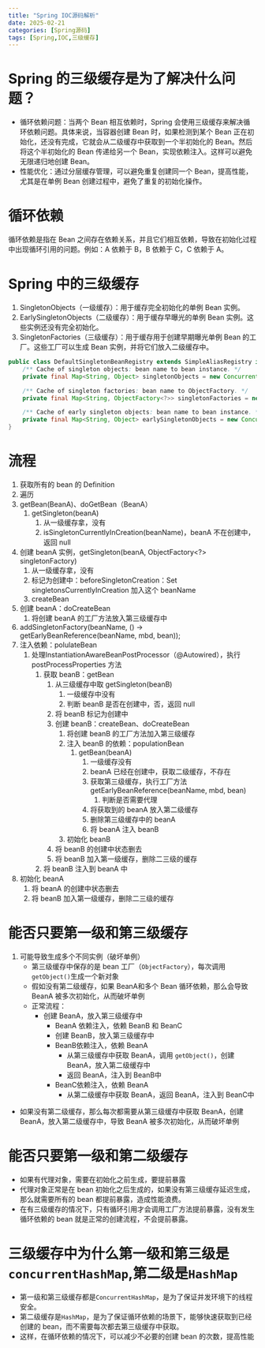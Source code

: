 ```yaml
---
title: "Spring IOC源码解析"
date: 2025-02-21
categories: [Spring源码]
tags: [Spring,IOC,三级缓存]
---
```


# Spring 的三级缓存是为了解决什么问题？
- 循环依赖问题：当两个 Bean 相互依赖时，Spring 会使用三级缓存来解决循环依赖问题。具体来说，当容器创建 Bean 时，如果检测到某个 Bean 正在初始化，还没有完成，它就会从二级缓存中获取到一个半初始化的 Bean。然后将这个半初始化的 Bean 传递给另一个 Bean，实现依赖注入。这样可以避免无限递归地创建 Bean。 
- 性能优化：通过分层缓存管理，可以避免重复创建同一个 Bean，提高性能，尤其是在单例 Bean 创建过程中，避免了重复的初始化操作。

# 循环依赖
循环依赖是指在 Bean 之间存在依赖关系，并且它们相互依赖，导致在初始化过程中出现循环引用的问题。例如：A 依赖于 B，B 依赖于 C，C 依赖于 A。

# Spring 中的三级缓存
1. SingletonObjects（一级缓存）：用于缓存完全初始化的单例 Bean 实例。
2. EarlySingletonObjects（二级缓存）：用于缓存早曝光的单例 Bean 实例。这些实例还没有完全初始化。
3. SingletonFactories（三级缓存）：用于缓存用于创建早期曝光单例 Bean 的工厂。这些工厂可以生成 Bean 实例，并将它们放入二级缓存中。

```java
public class DefaultSingletonBeanRegistry extends SimpleAliasRegistry implements SingletonBeanRegistry {
    /** Cache of singleton objects: bean name to bean instance. */
    private final Map<String, Object> singletonObjects = new ConcurrentHashMap<>(256);

    /** Cache of singleton factories: bean name to ObjectFactory. */
    private final Map<String, ObjectFactory<?>> singletonFactories = new HashMap<>(16);

    /** Cache of early singleton objects: bean name to bean instance. */
    private final Map<String, Object> earlySingletonObjects = new ConcurrentHashMap<>(16);
}
```

# 流程
1. 获取所有的 bean 的 Definition
2. 遍历
3. getBean(BeanA)、doGetBean（BeanA）
   1. getSingleton(beanA)
      1. 从一级缓存拿，没有
      2. isSingletonCurrentlyInCreation(beanName)，beanA 不在创建中，返回 null
4. 创建 beanA 实例，getSingleton(beanA, ObjectFactory<?> singletonFactory)
   1. 从一级缓存拿，没有
   2. 标记为创建中：beforeSingletonCreation：Set<String> singletonsCurrentlyInCreation 加入这个 beanName
   3. createBean
5. 创建 beanA：doCreateBean
   1. 将创建 beanA 的工厂方法放入第三级缓存中
6. addSingletonFactory(beanName, () -> getEarlyBeanReference(beanName, mbd, bean));
7. 注入依赖：polulateBean
   1. 处理InstantiationAwareBeanPostProcessor（@Autowired），执行postProcessProperties 方法
      1. 获取 beanB：getBean
         1. 从三级缓存中取 getSingleton(beanB)
            1. 一级缓存中没有
            2. 判断 beanB 是否在创建中，否，返回 null
         2. 将 beanB 标记为创建中
         3. 创建 beanB：createBean、doCreateBean
            1. 将创建 beanB 的工厂方法加入第三级缓存
            2. 注入 beanB 的依赖：populationBean
               1. getBean(beanA)
                  1. 一级缓存没有
                  2. beanA 已经在创建中，获取二级缓存，不存在
                  3. 获取第三级缓存，执行工厂方法getEarlyBeanReference(beanName, mbd, bean)
                     1. 判断是否需要代理
                  4. 将获取到的 beanA 放入第二级缓存
                  5. 删除第三级缓存中的 beanA
                  6. 将 beanA 注入 beanB
            3. 初始化 beanB
         4. 将 beanB 的创建中状态删去
         5. 将 beanB 加入第一级缓存，删除二三级的缓存
      2. 将 beanB 注入到 beanA 中
8. 初始化 beanA
   1. 将 beanA 的创建中状态删去
   2. 将 beanB 加入第一级缓存，删除二三级的缓存

# 能否只要第一级和第三级缓存
1. 可能导致生成多个不同实例（破坏单例）
   - 第三级缓存中保存的是 bean 工厂（`ObjectFactory`），每次调用`getObject()`生成一个新对象
   - 假如没有第二级缓存，如果 BeanA和多个 Bean 循环依赖，那么会导致 BeanA 被多次初始化，从而破坏单例
   - 正常流程：
     - 创建 BeanA，放入第三级缓存中
       - BeanA 依赖注入，依赖 BeanB 和 BeanC
       - 创建 BeanB，放入第三级缓存中
       - BeanB依赖注入，依赖 BeanA
         - 从第三级缓存中获取 BeanA，调用 `getObject()`，创建 BeanA，放入第二级缓存中
         - 返回 BeanA，注入到 BeanB中
       - BeanC依赖注入，依赖 BeanA
         - 从第二级缓存中获取 BeanA，返回 BeanA，注入到 BeanC中
   
  - 如果没有第二级缓存，那么每次都需要从第三级缓存中获取 BeanA，创建 BeanA，放入第二级缓存中，导致 BeanA 被多次初始化，从而破坏单例

# 能否只要第一级和第二级缓存
- 如果有代理对象，需要在初始化之前生成，要提前暴露
- 代理对象正常是在 bean 初始化之后生成的，如果没有第三级缓存延迟生成，那么就需要所有的 bean 都提前暴露，造成性能浪费。
- 在有三级缓存的情况下，只有循环引用才会调用工厂方法提前暴露，没有发生循环依赖的 bean 就是正常的创建流程，不会提前暴露。

# 三级缓存中为什么第一级和第三级是`concurrentHashMap`,第二级是`HashMap`
- 第一级和第三级缓存都是`ConcurrentHashMap`，是为了保证并发环境下的线程安全。
- 第二级缓存是`HashMap`，是为了保证循环依赖的场景下，能够快速获取到已经创建的 bean，而不需要每次都去第三级缓存中获取。
- 这样，在循环依赖的情况下，可以减少不必要的创建 bean 的次数，提高性能
